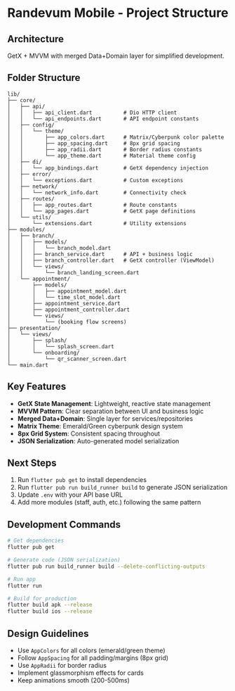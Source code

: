 # Randevum Mobile - Project Structure

## Architecture
GetX + MVVM with merged Data+Domain layer for simplified development.

## Folder Structure
```
lib/
├── core/
│   ├── api/
│   │   ├── api_client.dart          # Dio HTTP client
│   │   └── api_endpoints.dart       # API endpoint constants
│   ├── config/
│   │   └── theme/
│   │       ├── app_colors.dart      # Matrix/Cyberpunk color palette
│   │       ├── app_spacing.dart     # 8px grid spacing
│   │       ├── app_radii.dart       # Border radius constants
│   │       └── app_theme.dart       # Material theme config
│   ├── di/
│   │   └── app_bindings.dart        # GetX dependency injection
│   ├── error/
│   │   └── exceptions.dart          # Custom exceptions
│   ├── network/
│   │   └── network_info.dart        # Connectivity check
│   ├── routes/
│   │   ├── app_routes.dart          # Route constants
│   │   └── app_pages.dart           # GetX page definitions
│   └── utils/
│       └── extensions.dart          # Utility extensions
├── modules/
│   ├── branch/
│   │   ├── models/
│   │   │   └── branch_model.dart
│   │   ├── branch_service.dart      # API + business logic
│   │   ├── branch_controller.dart   # GetX controller (ViewModel)
│   │   └── views/
│   │       └── branch_landing_screen.dart
│   └── appointment/
│       ├── models/
│       │   ├── appointment_model.dart
│       │   └── time_slot_model.dart
│       ├── appointment_service.dart
│       ├── appointment_controller.dart
│       └── views/
│           └── (booking flow screens)
├── presentation/
│   └── views/
│       ├── splash/
│       │   └── splash_screen.dart
│       └── onboarding/
│           └── qr_scanner_screen.dart
└── main.dart
```

## Key Features
- **GetX State Management**: Lightweight, reactive state management
- **MVVM Pattern**: Clear separation between UI and business logic
- **Merged Data+Domain**: Single layer for services/repositories
- **Matrix Theme**: Emerald/Green cyberpunk design system
- **8px Grid System**: Consistent spacing throughout
- **JSON Serialization**: Auto-generated model serialization

## Next Steps
1. Run `flutter pub get` to install dependencies
2. Run `flutter pub run build_runner build` to generate JSON serialization
3. Update `.env` with your API base URL
4. Add more modules (staff, auth, etc.) following the same pattern

## Development Commands
```bash
# Get dependencies
flutter pub get

# Generate code (JSON serialization)
flutter pub run build_runner build --delete-conflicting-outputs

# Run app
flutter run

# Build for production
flutter build apk --release
flutter build ios --release
```

## Design Guidelines
- Use `AppColors` for all colors (emerald/green theme)
- Follow `AppSpacing` for all padding/margins (8px grid)
- Use `AppRadii` for border radius
- Implement glassmorphism effects for cards
- Keep animations smooth (200-500ms)
